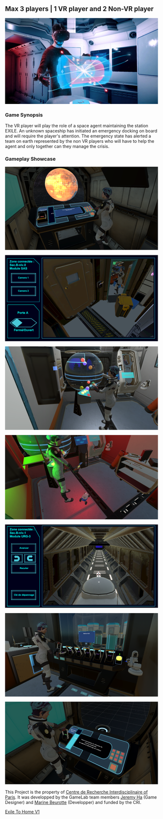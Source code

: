 ## Max 3 players | 1 VR player and 2 Non-VR player

![Terminal](pictures/Menu.jpg)

### Game Synopsis
The VR player will play the role of a space agent maintaining the station EXILE. An unknown spaceship has initiated an emergency docking on board and will require the player's attention. The emergency state has alerted a team on earth represented by the non VR players who will have to help the agent and only together can they manage the crisis.

### Gameplay Showcase

![Terminal](pictures/Terminal_start.png)

![Earth Player UI](pictures/Earth_player_UI.png)

![Synthesis Protein Generator](pictures/Synthesis_protein.png)

![Robot](pictures/Robot.png)

![Robot UI](pictures/Robot_UI.png)

![PCR](pictures/Machine_PCR.png)

![Terminal Spaceship](pictures/Terminal_End.png)

This Project is the property of [Centre de Recherche Interdisciplinaire of Paris](https://cri-paris.org/en). It was developped by the GameLab team members [Jeremy Ha](https://github.com/Jeremykaito) (Game Designer) and [Marine Beurotte](https://github.com/mama98) (Developper) and funded by the CRI.

[Exile To Home V1](https://projects.cri-paris.org/projects/gTqYqiV1/des)